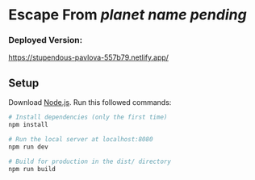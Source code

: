 # Escape From _planet name pending_
### Deployed Version: ###
https://stupendous-pavlova-557b79.netlify.app/



## Setup
Download [Node.js](https://nodejs.org/en/download/).
Run this followed commands:

``` bash
# Install dependencies (only the first time)
npm install

# Run the local server at localhost:8080
npm run dev

# Build for production in the dist/ directory
npm run build
```
